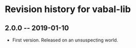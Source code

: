 # Revision history for vabal-lib

## 2.0.0 -- 2019-01-10

* First version. Released on an unsuspecting world.
